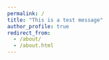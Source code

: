 ```yaml
---
permalink: /
title: "This is a test message"
author_profile: true
redirect_from: 
  - /about/
  - /about.html
---
```



